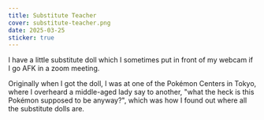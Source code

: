 ```yaml
---
title: Substitute Teacher
cover: substitute-teacher.png
date: 2025-03-25
sticker: true
---
```

I have a little substitute doll which I sometimes put in front of my webcam if I go AFK in a zoom meeting.

Originally when I got the doll, I was at one of the Pokémon Centers in Tokyo, where I overheard a middle-aged lady say to another, "what the heck is this Pokémon supposed to be anyway?", which was how I found out where all the substitute dolls are.